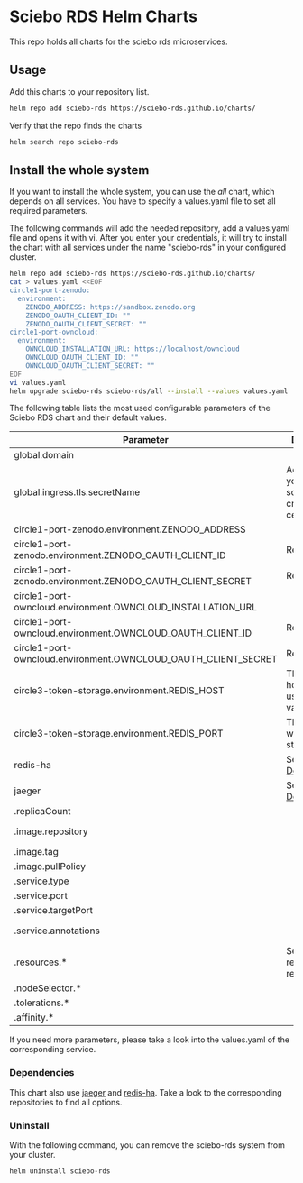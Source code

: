 # Sciebo RDS Helm Charts

This repo holds all charts for the sciebo rds microservices.

## Usage

Add this charts to your repository list.

```bash
helm repo add sciebo-rds https://sciebo-rds.github.io/charts/
```

Verify that the repo finds the charts

```bash
helm search repo sciebo-rds
```

## Install the whole system

If you want to install the whole system, you can use the *all* chart, which depends on all services. You have to specify a values.yaml file to set all required parameters.

The following commands will add the needed repository, add a values.yaml file and opens it with vi. After you enter your credentials, it will try to install the chart with all services under the name "sciebo-rds" in your configured cluster.

```bash
helm repo add sciebo-rds https://sciebo-rds.github.io/charts/
cat > values.yaml <<EOF
circle1-port-zenodo:
  environment: 
    ZENODO_ADDRESS: https://sandbox.zenodo.org
    ZENODO_OAUTH_CLIENT_ID: ""
    ZENODO_OAUTH_CLIENT_SECRET: ""
circle1-port-owncloud:
  environment:
    OWNCLOUD_INSTALLATION_URL: https://localhost/owncloud
    OWNCLOUD_OAUTH_CLIENT_ID: ""
    OWNCLOUD_OAUTH_CLIENT_SECRET: ""
EOF
vi values.yaml
helm upgrade sciebo-rds sciebo-rds/all --install --values values.yaml
```

The following table lists the most used configurable parameters of the Sciebo RDS chart and their default values.

| Parameter                                                      | Description                                           | Default                                          |
| -------------------------------------------------------------- | ----------------------------------------------------- | ------------------------------------------------ |
| global.domain                                                  |                                                       | https://localhost                                |
| global.ingress.tls.secretName                                  | Adjust here, if you use a script like create-certs.sh | "sciebords-tls-public"                           |
| circle1-port-zenodo.environment.ZENODO_ADDRESS                 |                                                       | https://sandbox.zenodo.org                       |
| circle1-port-zenodo.environment.ZENODO_OAUTH_CLIENT_ID         | Required                                              |                                                  |
| circle1-port-zenodo.environment.ZENODO_OAUTH_CLIENT_SECRET     | Required                                              |                                                  |
| circle1-port-owncloud.environment.OWNCLOUD_INSTALLATION_URL    |                                                       | https://localhost/owncloud                       |
| circle1-port-owncloud.environment.OWNCLOUD_OAUTH_CLIENT_ID     | Required                                              |                                                  |
| circle1-port-owncloud.environment.OWNCLOUD_OAUTH_CLIENT_SECRET | Required                                              |                                                  |
| circle3-token-storage.environment.REDIS_HOST                   | This redis host will be used to store values          | redis-ha                                         |
| circle3-token-storage.environment.REDIS_PORT                   | This redis port will be used to store values          | 6379                                             |
| redis-ha                                                       | See [Dependencies](#Dependencies)                     |                                                  |
| jaeger                                                         | See [Dependencies](#Dependencies)                     |                                                  |
| <SERVICE>.replicaCount                                         |                                                       | 1                                                |
| <SERVICE>.image.repository                                     |                                                       | zivgitlab.wwu.io/sciebo-rds/sciebo-rds/<SERVICE> |
| <SERVICE>.image.tag                                            |                                                       | master                                           |
| <SERVICE>.image.pullPolicy                                     |                                                       | Always                                           |
| <SERVICE>.service.type                                         |                                                       | ClusterIP                                        |
| <SERVICE>.service.port                                         |                                                       | 80                                               |
| <SERVICE>.service.targetPort                                   |                                                       | 8080                                             |
| <SERVICE>.service.annotations                                  |                                                       | prometheus.io/scrape: "true"                     |
| <SERVICE>.resources.*                                          | Set Limits and request resources                      | {}                                               |
| <SERVICE>.nodeSelector.*                                       |                                                       | {}                                               |
| <SERVICE>.tolerations.*                                        |                                                       | []                                               |
| <SERVICE>.affinity.*                                           |                                                       | {}                                               |

If you need more parameters, please take a look into the values.yaml of the corresponding service.

### Dependencies

This chart also use [jaeger](https://github.com/jaegertracing/helm-charts) and [redis-ha](https://github.com/DandyDeveloper/charts/tree/master/charts/redis-ha). Take a look to the corresponding repositories to find all options.

### Uninstall 

With the following command, you can remove the sciebo-rds system from your cluster.

```bash
helm uninstall sciebo-rds
```